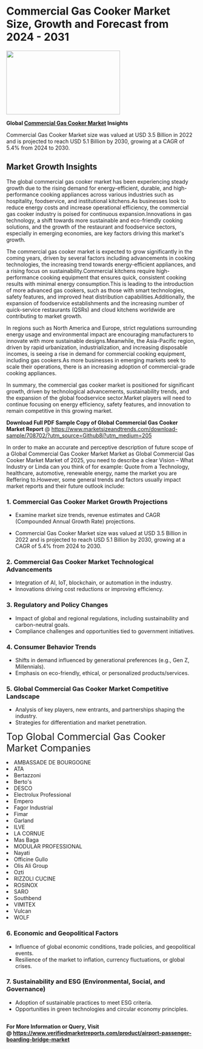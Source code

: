 <H1>Commercial Gas Cooker Market Size, Growth and Forecast from 2024 - 2031</H1><img class="aligncenter size-medium wp-image-584254" src="https://thirdeyenews.in/wp-content/uploads/2024/09/Global-Market-Research-300x168.jpeg" alt="" width="300" height="168" /><p><strong>Global&nbsp;<a href="https://www.marketsizeandtrends.com/download-sample/708702/?utm_source=Github8j?utm_medium=205">Commercial Gas Cooker Market</a> Insights</strong></p><p>Commercial Gas Cooker Market size was valued at USD 3.5 Billion in 2022 and is projected to reach USD 5.1 Billion by 2030, growing at a CAGR of 5.4% from 2024 to 2030.</p><p><h2>Market Growth Insights</h2> <p>The global commercial gas cooker market has been experiencing steady growth due to the rising demand for energy-efficient, durable, and high-performance cooking appliances across various industries such as hospitality, foodservice, and institutional kitchens.As businesses look to reduce energy costs and increase operational efficiency, the commercial gas cooker industry is poised for continuous expansion.Innovations in gas technology, a shift towards more sustainable and eco-friendly cooking solutions, and the growth of the restaurant and foodservice sectors, especially in emerging economies, are key factors driving this market's growth.</p> <p>The commercial gas cooker market is expected to grow significantly in the coming years, driven by several factors including advancements in cooking technologies, the increasing trend towards energy-efficient appliances, and a rising focus on sustainability.Commercial kitchens require high-performance cooking equipment that ensures quick, consistent cooking results with minimal energy consumption.This is leading to the introduction of more advanced gas cookers, such as those with smart technologies, safety features, and improved heat distribution capabilities.Additionally, the expansion of foodservice establishments and the increasing number of quick-service restaurants (QSRs) and cloud kitchens worldwide are contributing to market growth.</p> <p>In regions such as North America and Europe, strict regulations surrounding energy usage and environmental impact are encouraging manufacturers to innovate with more sustainable designs.Meanwhile, the Asia-Pacific region, driven by rapid urbanization, industrialization, and increasing disposable incomes, is seeing a rise in demand for commercial cooking equipment, including gas cookers.As more businesses in emerging markets seek to scale their operations, there is an increasing adoption of commercial-grade cooking appliances.</p> <p>In summary, the commercial gas cooker market is positioned for significant growth, driven by technological advancements, sustainability trends, and the expansion of the global foodservice sector.Market players will need to continue focusing on energy efficiency, safety features, and innovation to remain competitive in this growing market.</p> <p><span class=""><strong>Download Full PDF Sample Copy of Global Commercial Gas Cooker Market Report</strong> @ <a href="https://www.marketsizeandtrends.com/download-sample/708702/?utm_source=Github8j?utm_medium=205" target="_blank">https://www.marketsizeandtrends.com/download-sample/708702/?utm_source=Github8j?utm_medium=205</a></span></p><p>In order to make an accurate and perceptive description of future scope of a Global&nbsp;Commercial Gas Cooker Market Market as Global&nbsp;Commercial Gas Cooker Market Market of 2025, you need to describe a clear Vision &ndash; What Industry or Linda can you think of for example: Quote from a Technology, healthcare, automotive, renewable energy, name the market you are Reffering to.However, some general trends and factors usually impact market reports and their future outlook include:</p><h3>1.&nbsp;<strong>Commercial Gas Cooker Market Growth Projections</strong></h3><ul><li>Examine market size trends, revenue estimates and CAGR (Compounded Annual Growth Rate) projections.</li><li><p>Commercial Gas Cooker Market size was valued at USD 3.5 Billion in 2022 and is projected to reach USD 5.1 Billion by 2030, growing at a CAGR of 5.4% from 2024 to 2030.</p></li></ul><h3>2.&nbsp;<strong>Commercial Gas Cooker Market Technological Advancements</strong></h3><ul><li>Integration of AI, IoT, blockchain, or automation in the industry.</li><li>Innovations driving cost reductions or improving efficiency.</li></ul><h3>3.&nbsp;<strong>Regulatory and Policy Changes</strong></h3><ul><li>Impact of global and regional regulations, including sustainability and carbon-neutral goals.</li><li>Compliance challenges and opportunities tied to government initiatives.</li></ul><h3>4.&nbsp;<strong>Consumer Behavior Trends</strong></h3><ul><li>Shifts in demand influenced by generational preferences (e.g., Gen Z, Millennials).</li><li>Emphasis on eco-friendly, ethical, or personalized products/services.</li></ul><h3>5.&nbsp;<strong>Global Commercial Gas Cooker Market Competitive Landscape</strong></h3><ul><li>Analysis of key players, new entrants, and partnerships shaping the industry.</li><li>Strategies for differentiation and market penetration.</li></ul><p data-pm-slice="1 1 []"><span style="color: inherit; font-family: inherit; font-size: 25px;">Top Global Commercial Gas Cooker Market Companies</span></p><div class="" data-test-id=""><p><li>AMBASSADE DE BOURGOGNE</li><li> ATA</li><li> Bertazzoni</li><li> Berto's</li><li> DESCO</li><li> Electrolux Professional</li><li> Empero</li><li> Fagor Industrial</li><li> Fimar</li><li> Garland</li><li> ILVE</li><li> LA CORNUE</li><li> Mas Baga</li><li> MODULAR PROFESSIONAL</li><li> Nayati</li><li> Officine Gullo</li><li> Olis Ali Group</li><li> Ozti</li><li> RIZZOLI CUCINE</li><li> ROSINOX</li><li> SARO</li><li> Southbend</li><li> VIMITEX</li><li> Vulcan</li><li> WOLF</li></p></div><h3>6.&nbsp;<strong>Economic and Geopolitical Factors</strong></h3><ul><li>Influence of global economic conditions, trade policies, and geopolitical events.</li><li>Resilience of the market to inflation, currency fluctuations, or global crises.</li></ul><h3>7.&nbsp;<strong>Sustainability and ESG (Environmental, Social, and Governance)</strong></h3><ul><li>Adoption of sustainable practices to meet ESG criteria.</li><li>Opportunities in green technologies and circular economy principles.</li></ul><h2><strong style="font-size: 14px;">For More Information or Query, Visit @&nbsp;</strong><a style="background-color: #ffffff; font-size: 14px;" href="https://www.marketsizeandtrends.com/report/commercial-gas-cooker-market/" target="_blank">https://www.verifiedmarketreports.com/product/airport-passenger-boarding-bridge-market</a></h2>